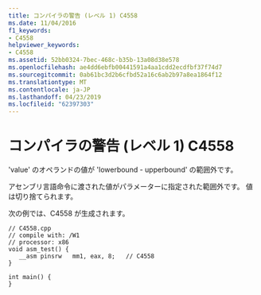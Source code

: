 ```yaml
---
title: コンパイラの警告 (レベル 1) C4558
ms.date: 11/04/2016
f1_keywords:
- C4558
helpviewer_keywords:
- C4558
ms.assetid: 52bb0324-7bec-468c-b35b-13a08d38e578
ms.openlocfilehash: ae4dd6ebfb00441591a4aa1cdd2ecdfbf37f74d7
ms.sourcegitcommit: 0ab61bc3d2b6cfbd52a16c6ab2b97a8ea1864f12
ms.translationtype: MT
ms.contentlocale: ja-JP
ms.lasthandoff: 04/23/2019
ms.locfileid: "62397303"
---
```

# <a name="compiler-warning-level-1-c4558"></a>コンパイラの警告 (レベル 1) C4558

'value' のオペランドの値が 'lowerbound - upperbound' の範囲外です。

アセンブリ言語命令に渡された値がパラメーターに指定された範囲外です。 値は切り捨てられます。

次の例では、C4558 が生成されます。

```
// C4558.cpp
// compile with: /W1
// processor: x86
void asm_test() {
   __asm pinsrw   mm1, eax, 8;   // C4558
}

int main() {
}
```
